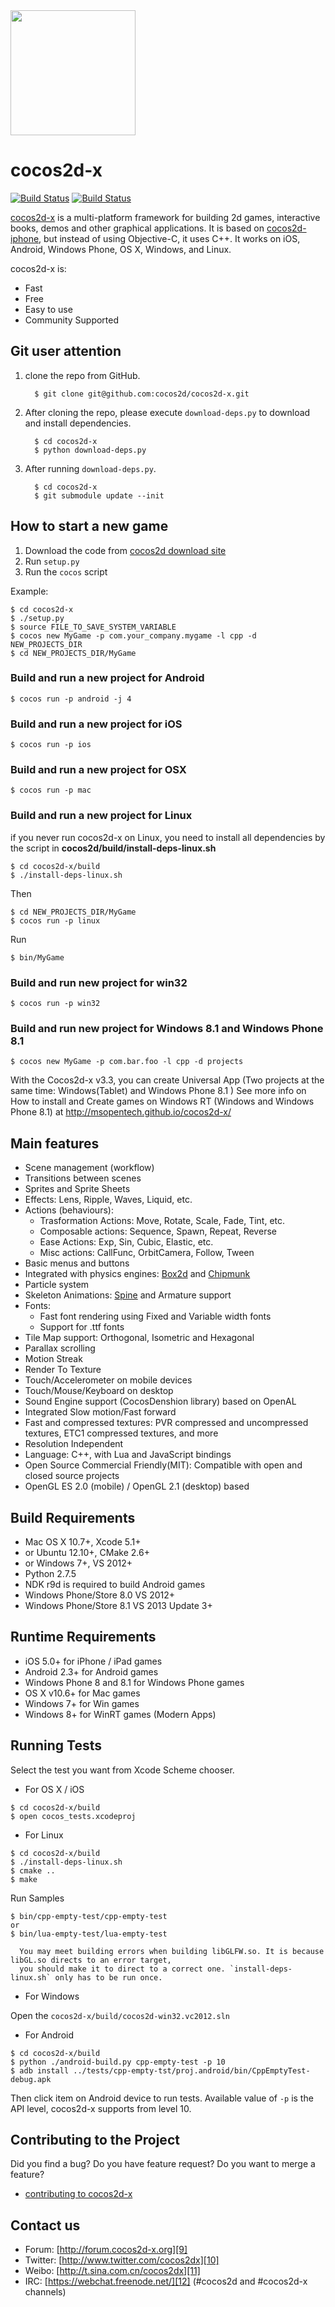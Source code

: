 <img src="http://www.cocos2d-x.org/attachments/801/cocos2dx_portrait.png" width=200>


cocos2d-x
=========

[![Build Status](https://travis-ci.org/cocos2d/cocos2d-x.png?branch=v3)](https://travis-ci.org/cocos2d/cocos2d-x)
[![Build Status](https://travis-ci.org/cocos-travis-mac/cocos2d-x.png?branch=v3)](https://travis-ci.org/cocos-travis-mac/cocos2d-x)

[cocos2d-x][1] is a multi-platform framework for building 2d games, interactive books, demos and other graphical applications.
It is based on [cocos2d-iphone][2], but instead of using Objective-C, it uses C++.
It works on iOS, Android, Windows Phone, OS X, Windows, and Linux.

cocos2d-x is:

  * Fast
  * Free
  * Easy to use
  * Community Supported

Git user attention
-----------------------

1. clone the repo from GitHub.

         $ git clone git@github.com:cocos2d/cocos2d-x.git

2. After cloning the repo, please execute `download-deps.py` to download and install dependencies.

         $ cd cocos2d-x
         $ python download-deps.py

3. After running `download-deps.py`.

         $ cd cocos2d-x
         $ git submodule update --init

How to start a new game
-----------------------

1. Download the code from [cocos2d download site][4]
2. Run `setup.py`
3. Run the `cocos` script

Example:

    $ cd cocos2d-x
    $ ./setup.py
    $ source FILE_TO_SAVE_SYSTEM_VARIABLE
    $ cocos new MyGame -p com.your_company.mygame -l cpp -d NEW_PROJECTS_DIR
    $ cd NEW_PROJECTS_DIR/MyGame

### Build and run a new project for Android ###

    $ cocos run -p android -j 4

### Build and run a new project for iOS ###

    $ cocos run -p ios
    
### Build and run a new project for OSX ###

    $ cocos run -p mac

### Build and run a new project for Linux ###

if you never run cocos2d-x on Linux, you need to install all dependencies by the
script in **cocos2d/build/install-deps-linux.sh**

    $ cd cocos2d-x/build
    $ ./install-deps-linux.sh

Then

    $ cd NEW_PROJECTS_DIR/MyGame
    $ cocos run -p linux
    
Run

    $ bin/MyGame

### Build and run new project for win32 ###

    $ cocos run -p win32

### Build and run new project for Windows 8.1 and Windows Phone 8.1 ###

    $ cocos new MyGame -p com.bar.foo -l cpp -d projects

With the Cocos2d-x v3.3, you can create Universal App (Two projects at the same time: Windows(Tablet) and Windows Phone 8.1 )
See more info on How to install and Create games on Windows RT (Windows and Windows Phone 8.1) at http://msopentech.github.io/cocos2d-x/

Main features
-------------
   * Scene management (workflow)
   * Transitions between scenes
   * Sprites and Sprite Sheets
   * Effects: Lens, Ripple, Waves, Liquid, etc.
   * Actions (behaviours):
     * Trasformation Actions: Move, Rotate, Scale, Fade, Tint, etc.
     * Composable actions: Sequence, Spawn, Repeat, Reverse
     * Ease Actions: Exp, Sin, Cubic, Elastic, etc.
     * Misc actions: CallFunc, OrbitCamera, Follow, Tween
   * Basic menus and buttons
   * Integrated with physics engines: [Box2d][5] and [Chipmunk][6]
   * Particle system
   * Skeleton Animations: [Spine][7] and Armature support
   * Fonts:
     * Fast font rendering using Fixed and Variable width fonts
     * Support for .ttf fonts
   * Tile Map support: Orthogonal, Isometric and Hexagonal
   * Parallax scrolling
   * Motion Streak
   * Render To Texture
   * Touch/Accelerometer on mobile devices
   * Touch/Mouse/Keyboard on desktop
   * Sound Engine support (CocosDenshion library) based on OpenAL
   * Integrated Slow motion/Fast forward
   * Fast and compressed textures: PVR compressed and uncompressed textures, ETC1 compressed textures, and more
   * Resolution Independent
   * Language: C++, with Lua and JavaScript bindings
   * Open Source Commercial Friendly(MIT): Compatible with open and closed source projects
   * OpenGL ES 2.0 (mobile) / OpenGL 2.1 (desktop) based

Build Requirements
------------------

* Mac OS X 10.7+, Xcode 5.1+
* or Ubuntu 12.10+, CMake 2.6+
* or Windows 7+, VS 2012+
* Python 2.7.5
* NDK r9d is required to build Android games
* Windows Phone/Store 8.0 VS 2012+
* Windows Phone/Store 8.1 VS 2013 Update 3+


Runtime Requirements
--------------------
  * iOS 5.0+ for iPhone / iPad games
  * Android 2.3+ for Android games
  * Windows Phone 8 and 8.1 for Windows Phone games
  * OS X v10.6+ for Mac games
  * Windows 7+ for Win games
  * Windows 8+ for WinRT games (Modern Apps)


Running Tests
--------------------

Select the test you want from Xcode Scheme chooser.

* For OS X / iOS

```
$ cd cocos2d-x/build
$ open cocos_tests.xcodeproj
```

* For Linux

```
$ cd cocos2d-x/build
$ ./install-deps-linux.sh
$ cmake ..
$ make
```

Run Samples

```
$ bin/cpp-empty-test/cpp-empty-test
or
$ bin/lua-empty-test/lua-empty-test
```

      You may meet building errors when building libGLFW.so. It is because libGL.so directs to an error target,
      you should make it to direct to a correct one. `install-deps-linux.sh` only has to be run once.

* For Windows

Open the `cocos2d-x/build/cocos2d-win32.vc2012.sln`

* For Android

```
$ cd cocos2d-x/build
$ python ./android-build.py cpp-empty-test -p 10
$ adb install ../tests/cpp-empty-tst/proj.android/bin/CppEmptyTest-debug.apk
```

Then click item on Android device to run tests. Available value of `-p` is the API level, cocos2d-x supports from level 10.


Contributing to the Project
--------------------------------

Did you find a bug? Do you have feature request? Do you want to merge a feature?

  * [contributing to cocos2d-x][8]


Contact us
----------

   * Forum: [http://forum.cocos2d-x.org][9]
   * Twitter: [http://www.twitter.com/cocos2dx][10]
   * Weibo: [http://t.sina.com.cn/cocos2dx][11]
   * IRC: [https://webchat.freenode.net/][12] (#cocos2d and #cocos2d-x channels)

[1]: http://www.cocos2d-x.org "cocos2d-x"
[2]: http://www.cocos2d-iphone.org "cocos2d for iPhone"
[3]: http://www.cocos2d-x.org/projects/cocos2d-x/wiki/Download
[4]: http://www.cocos2d-x.org/download/version#Cocos2d-x
[5]: http://www.box2d.org "Box2D"
[6]: http://www.chipmunk-physics.net "Chipmunk2D"
[7]: http://esotericsoftware.com/ "http://esotericsoftware.com/"
[8]: https://github.com/cocos2d/cocos2d-x/blob/v3/docs/CONTRIBUTE.md
[9]: http://forum.cocos2d-x.org "http://forum.cocos2d-x.org"
[10]: http://www.twitter.com/cocos2dx "http://www.twitter.com/cocos2dx"
[11]: http://t.sina.com.cn/cocos2dx "http://t.sina.com.cn/cocos2dx"
[12]: https://webchat.freenode.net/ "https://webchat.freenode.net/"
